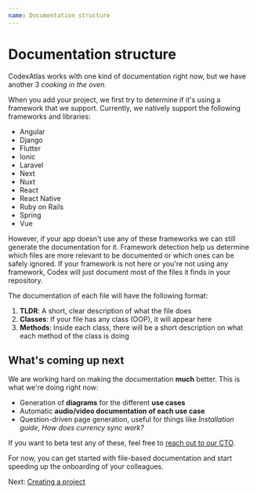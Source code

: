 ```yaml
---
name: Documentation structure
---
```


# Documentation structure

CodexAtlas works with one kind of documentation right now, but we have another 3 *cooking in the oven*.

When you add your project, we first try to determine if it's using a framework that we support. Currently, we natively support the following frameworks and libraries:

- Angular
- Django
- Flutter
- Ionic
- Laravel
- Next
- Nuxt
- React
- React Native
- Ruby on Rails
- Spring
- Vue

However, if your app doesn't use any of these frameworks we can still generate the documentation for it. Framework detection help us determine which files are more relevant to be documented or which ones can be safely ignored. If your framework is not here or you're not using any framework, Codex will just document most of the files it finds in your repository.

The documentation of each file will have the following format:

1. **TLDR**: A short, clear description of what the file does
2. **Classes**: If your file has any class (OOP), it will appear here
3. **Methods**: Inside each class, there will be a short description on what each method of the class is doing

## What's coming up next

We are working hard on making the documentation **much** better. This is what we're doing right now:

- Generation of **diagrams** for the different **use cases**
- Automatic **audio/video documentation of each use case**
- Question-driven page generation, useful for things like *Installation guide*, *How does currency sync work?*

If you want to beta test any of these, feel free to [reach out to our CTO](mailto:support@codexatlas.app).

For now, you can get started with file-based documentation and start speeding up the onboarding of your colleagues.

Next: [Creating a project](/guide/generating-documentation/creating-a-project)
